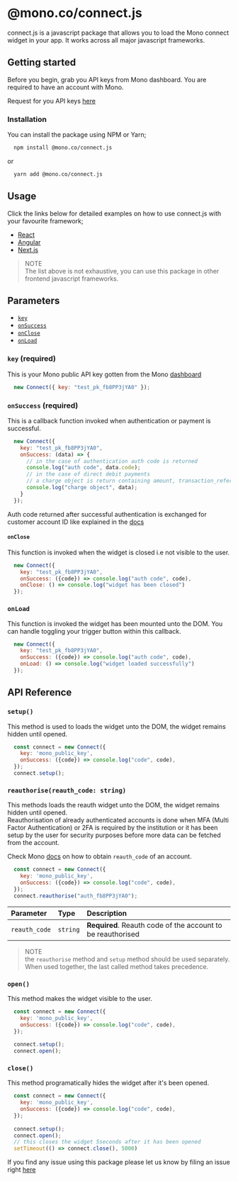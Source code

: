 
# @mono.co/connect.js

connect.js is a javascript package that allows you to load the Mono connect widget in your app. It works across all major javascript frameworks.


## Getting started 

Before you begin, grab you API keys from Mono dashboard. You are required to have an account with Mono.

Request for you API keys [here](https://app.withmono.com/register)

### Installation

You can install the package using NPM or Yarn;

```bash 
  npm install @mono.co/connect.js
```
or
```bash 
  yarn add @mono.co/connect.js
```
    
## Usage
Click the links below for detailed examples on how to use connect.js with your favourite framework;
- [React](docs/examples/react.md)
- [Angular](docs/examples/angular.md)
- [Next.js](docs/examples/nextjs.md)

> NOTE  
> The list above is not exhaustive, you can use this package in other frontend javascript frameworks.
## Parameters
- [`key`](README.md#key(required))
- [`onSuccess`](README.md#onsuccess(required))
- [`onClose`](README.md#onclose)
- [`onLoad`](README.md#onload)

### `key` (required)
This is your Mono public API key gotten from the Mono [dashboard](https://app.withmono.com)
```js
  new Connect({ key: "test_pk_fb8PP3jYA0" });
```

### `onSuccess` (required)
This is a callback function invoked when authentication or payment is successful.
```js
  new Connect({ 
    key: "test_pk_fb8PP3jYA0",
    onSuccess: (data) => {
      // in the case of authentication auth code is returned
      console.log("auth code", data.code);
      // in the case of direct debit payments
      // a charge object is return containing amount, transaction_reference, type...
      console.log("charge object", data);
    } 
  });
```
Auth code returned after successful authentication is exchanged for customer account ID like explained in the [docs](https://docs.mono.co/reference/authentication-endpoint)

#### `onClose`
This function is invoked when the widget is closed i.e not visible to the user.
```js
  new Connect({ 
    key: "test_pk_fb8PP3jYA0",
    onSuccess: ({code}) => console.log("auth code", code),
    onClose: () => console.log("widget has been closed")
  });
```

### `onLoad`
This function is invoked the widget has been mounted unto the DOM. You can handle toggling your trigger button within this callback. 
```js
  new Connect({ 
    key: "test_pk_fb8PP3jYA0",
    onSuccess: ({code}) => console.log("auth code", code),
    onLoad: () => console.log("widget loaded successfully")
  });
```

## API Reference

### `setup()`
This method is used to loads the widget unto the DOM, the widget remains hidden until opened.
```js
  const connect = new Connect({
    key: 'mono_public_key',
    onSuccess: ({code}) => console.log("code", code),
  });
  connect.setup();
```

### `reauthorise(reauth_code: string)`
This methods loads the reauth widget unto the DOM, the widget remains hidden until opened.   
Reauthorisation of already authenticated accounts is done when MFA (Multi Factor Authentication) or 2FA is required by the institution or it has been setup by the user for security purposes before more data can be fetched from the account.

Check Mono [docs](https://docs.mono.co/reference/intro#reauth-code) on how to obtain `reauth_code` of an account.

```js
  const connect = new Connect({
    key: 'mono_public_key',
    onSuccess: ({code}) => console.log("code", code),
  });
  connect.reauthorise("auth_fb8PP3jYA0");
```

| Parameter | Type     | Description                       |
| :-------- | :------- | :-------------------------------- |
| `reauth_code`      | `string` | **Required**. Reauth code of the account to be reauthorised |

> NOTE  
> the `reauthorise` method and `setup` method should be used separately. When used together, the last called method takes precedence.

### `open()`
This method makes the widget visible to the user.
```js
  const connect = new Connect({
    key: 'mono_public_key',
    onSuccess: ({code}) => console.log("code", code),
  });
  
  connect.setup();
  connect.open();
```

### `close()`
This method programatically hides the widget after it's been opened.
```js
  const connect = new Connect({
    key: 'mono_public_key',
    onSuccess: ({code}) => console.log("code", code),
  });
  
  connect.setup();
  connect.open();
  // this closes the widget 5seconds after it has been opened
  setTimeout(() => connect.close(), 5000)
```

If you find any issue using this package please let us know by filing an issue right [here](https://github.com/withmono/connect.js/issues)